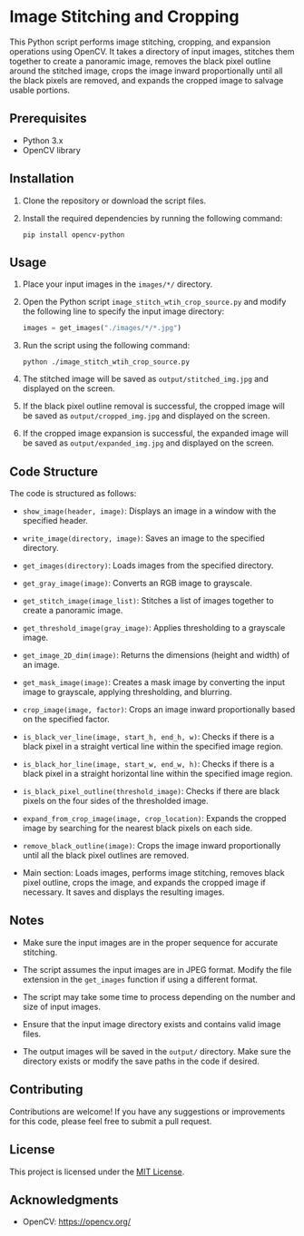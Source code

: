 # Image Stitching and Cropping

This Python script performs image stitching, cropping, and expansion operations using OpenCV. It takes a directory of input images, stitches them together to create a panoramic image, removes the black pixel outline around the stitched image, crops the image inward proportionally until all the black pixels are removed, and expands the cropped image to salvage usable portions.

## Prerequisites

- Python 3.x
- OpenCV library

## Installation

1. Clone the repository or download the script files.

2. Install the required dependencies by running the following command:

   ```
   pip install opencv-python
   ```

## Usage

1. Place your input images in the `images/*/` directory.

2. Open the Python script `image_stitch_wtih_crop_source.py` and modify the following line to specify the input image directory:

   ```python
   images = get_images("./images/*/*.jpg")
   ```

3. Run the script using the following command:

   ```
   python ./image_stitch_wtih_crop_source.py
   ```

4. The stitched image will be saved as `output/stitched_img.jpg` and displayed on the screen.

5. If the black pixel outline removal is successful, the cropped image will be saved as `output/cropped_img.jpg` and displayed on the screen.

6. If the cropped image expansion is successful, the expanded image will be saved as `output/expanded_img.jpg` and displayed on the screen.

## Code Structure

The code is structured as follows:

- `show_image(header, image)`: Displays an image in a window with the specified header.

- `write_image(directory, image)`: Saves an image to the specified directory.

- `get_images(directory)`: Loads images from the specified directory.

- `get_gray_image(image)`: Converts an RGB image to grayscale.

- `get_stitch_image(image_list)`: Stitches a list of images together to create a panoramic image.

- `get_threshold_image(gray_image)`: Applies thresholding to a grayscale image.

- `get_image_2D_dim(image)`: Returns the dimensions (height and width) of an image.

- `get_mask_image(image)`: Creates a mask image by converting the input image to grayscale, applying thresholding, and blurring.

- `crop_image(image, factor)`: Crops an image inward proportionally based on the specified factor.

- `is_black_ver_line(image, start_h, end_h, w)`: Checks if there is a black pixel in a straight vertical line within the specified image region.

- `is_black_hor_line(image, start_w, end_w, h)`: Checks if there is a black pixel in a straight horizontal line within the specified image region.

- `is_black_pixel_outline(threshold_image)`: Checks if there are black pixels on the four sides of the thresholded image.

- `expand_from_crop_image(image, crop_location)`: Expands the cropped image by searching for the nearest black pixels on each side.

- `remove_black_outline(image)`: Crops the image inward proportionally until all the black pixel outlines are removed.

- Main section: Loads images, performs image stitching, removes black pixel outline, crops the image, and expands the cropped image if necessary. It saves and displays the resulting images.

## Notes

- Make sure the input images are in the proper sequence for accurate stitching.

- The script assumes the input images are in JPEG format. Modify the file extension in the `get_images` function if using a different format.

- The script may take some time to process depending on the number and size of input images.

- Ensure that the input image directory exists and contains valid image files.

- The output images will be saved in the `output/` directory. Make sure the directory exists or modify the save paths in the code if desired.

## Contributing

Contributions are welcome! If you have any suggestions or improvements for this code, please feel free to submit a pull request.

## License

This project is licensed under the [MIT License](LICENSE).

## Acknowledgments

- OpenCV: https://opencv.org/